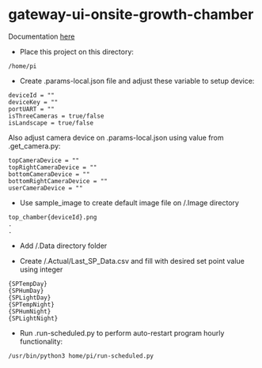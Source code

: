 # gateway-ui-onsite-growth-chamber

Documentation [here](https://docs.google.com/document/d/14_6l-3nRShH518GohGLufQKyqBomQMMn8HKurVXmP8Q/edit?usp=sharing)

- Place this project on this directory:

```
/home/pi
```

- Create .params-local.json file and adjust these variable to setup device:

```
deviceId = ""
deviceKey = ""
portUART = ""
isThreeCameras = true/false
isLandscape = true/false
```

Also adjust camera device on .params-local.json using value from .get_camera.py:

```
topCameraDevice = ""
topRightCameraDevice = ""
bottomCameraDevice = ""
bottomRightCameraDevice = ""
userCameraDevice = ""
```

- Use sample_image to create default image file on /.Image directory

```
top_chamber{deviceId}.png
.
.
```

- Add /.Data directory folder

- Create /.Actual/Last_SP_Data.csv and fill with desired set point value using integer

```
{SPTempDay}
{SPHumDay}
{SPLightDay}
{SPTempNight}
{SPHumNight}
{SPLightNight}
```

- Run .run-scheduled.py to perform auto-restart program hourly functionality:

```
/usr/bin/python3 home/pi/run-scheduled.py
```
